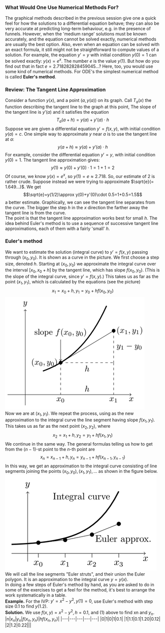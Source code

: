 ### What Would One Use Numerical Methods For?
The graphical methods described in the previous session give one a quick feel for how the solutions to a differential equation behave; they can also be very accurate at predicting long-term behaviour, e.g. in the presence of funnels. However, when the 'medium range' solutions must be known accurately, and the equation cannot be solved exactly, numerical methods are usually the best option.
Also, even when an equation can be solved with an exact formula, it still might not be straightforward to compute values of a solution. For example, the equation $y' = y$ with initial condition $y(0) = 1$ can be solved exactly: $y(x) = e^x$. The number $e$ is the value $y(1)$. But how do you find out that in fact $e = 2.718282828459045...$? Here, too, you would use some kind of numerical methods. For ODE's the simplest numerical method is called **Euler's method**.

### Review: The Tangent Line Approximation
Consider a function $y(x)$, and a point $(a, y(a))$ on its graph. Call $T_a(x)$ the function describing the tangent line to the graph at this point, The slope of the tangent line is $y'(a)$ and it satisfies the equation
$$T_a(a+h)=y(a)+y'(a)\cdot h$$
Suppose we are given a differential equation $y' = f(x, y)$, with initial condition $y(a) = c$. One simple way to approximate $y$ near $a$ is to use the tangent line at $a$:
$$y(a+h)\approx y(a)+y'(a)\cdot h$$
For example, consider the differential equation $y' = y$, with initial condition $y(0) = 1$. The tangent line approximation gives:
$$y(1)\approx y(0)+y'(0)\cdot 1=1+1=2$$
Of course, we know $y(x) = e^x$, so $y(1) = e \approx 2.718$. So, our estimate of 2 is rather crude. Suppose instead we were trying to approximate $\sqrt{e}(= 1.649...)$. We get
$$\sqrt{e}=y(1/2)\approx y(0)+y'(0)\cdot 0.5=1+0.5=1.5$$
a better estimate. Graphically, we can see the tangent line separates from the curve. The bigger the step $h$ in the $x$ direction the farther away the tangent line is from the curve.  
The point is that the tangent line approximation works best for small $h$. The idea behind Euler's method is to use a sequence of successive tangent line approximations, each of them with a fairly 'small' $h$.

### Euler's method
We want to estimate the solution (integral curve) to $y' = f(x, y)$ passing through $(x_0, y_0)$. It is shown as a curve in the picture. We first choose a step size, denoted $h$. Starting at $(x_0, y_0)$ we approximate the integral curve over the interval $[x_0, x_0 + h]$ by the tangent line, which has slope $f(x_0, y_0)$. (This is the slope of the integral curve, since $y' = f(x, y)$.) This takes us as far as the point $(x_1, y_1)$, which is calculated by the equations (see the picture)
$$x_1=x_0+h,y_1=y_0+hf(x_0,y_0)$$
![](pic040201.png)  
Now we are at $(x_1, y_1)$. We repeat the process, using as the new approximation to the integral curve the line segment having slope $f(x_1, y_1)$. This takes us as far as the next point $(x_2, y_2)$, where
$$x_2=x_1+h,y_2=y_1+hf(x_1,y_1)$$
We continue in the same way. The general formulas telling us how to get from the $(n - 1)$-st point to the $n$-th point are
$$x_n=x_{n-1}+h,y_n=y_{n-1}+hf(x_{n-1},y_{n-1})\tag{1}$$
In this way, we get an approximation to the integral curve consisting of line segments joining the points $(x_0, y_0), (x_1, y_1), \ldots$ as shown in the figure below.  
![](pic040202.png)  
We will call the line segments "Euler struts", and their union the Euler polygon. It is an approximation to the integral curve $y = y(x)$.  
In doing a few steps of Euler's method by hand, as you are asked to do in some of the exercises to get a feel for the method, it's best to arrange the work systematically in a table.  
**Example.** For the IVP: $y' = x^2 − y^2, y(1) = 0$, use Euler's method with step size 0.1 to find $y(1.2)$.  
**Solution.** We use $f(x, y) = x^2 − y^2, h = 0.1$, and $(1)$ above to find xn and $y_n$.  
|n|$x_n$|$y_n$|$f(x_n,y_n)$|$hf(x_n,y_n)$|
|---|---|---|---|---|
|0|1|0|1|0.1|
|1|1.1|0.1|1.20|0.12|
|2|1.2|0.22|||
